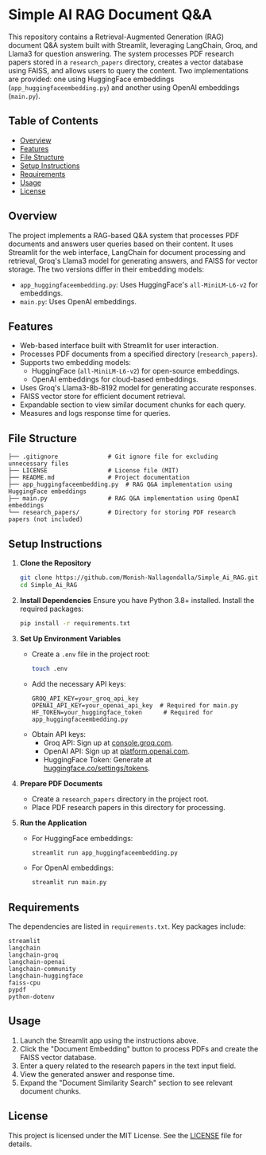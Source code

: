 # Simple AI RAG Document Q&A

This repository contains a Retrieval-Augmented Generation (RAG) document Q&A system built with Streamlit, leveraging LangChain, Groq, and Llama3 for question answering. The system processes PDF research papers stored in a `research_papers` directory, creates a vector database using FAISS, and allows users to query the content. Two implementations are provided: one using HuggingFace embeddings (`app_huggingfaceembedding.py`) and another using OpenAI embeddings (`main.py`).

## Table of Contents
- [Overview](#overview)
- [Features](#features)
- [File Structure](#file-structure)
- [Setup Instructions](#setup-instructions)
- [Requirements](#requirements)
- [Usage](#usage)
- [License](#license)

## Overview
The project implements a RAG-based Q&A system that processes PDF documents and answers user queries based on their content. It uses Streamlit for the web interface, LangChain for document processing and retrieval, Groq's Llama3 model for generating answers, and FAISS for vector storage. The two versions differ in their embedding models:
- `app_huggingfaceembedding.py`: Uses HuggingFace's `all-MiniLM-L6-v2` for embeddings.
- `main.py`: Uses OpenAI embeddings.

## Features
- Web-based interface built with Streamlit for user interaction.
- Processes PDF documents from a specified directory (`research_papers`).
- Supports two embedding models:
  - HuggingFace (`all-MiniLM-L6-v2`) for open-source embeddings.
  - OpenAI embeddings for cloud-based embeddings.
- Uses Groq's Llama3-8b-8192 model for generating accurate responses.
- FAISS vector store for efficient document retrieval.
- Expandable section to view similar document chunks for each query.
- Measures and logs response time for queries.

## File Structure
```
├── .gitignore              # Git ignore file for excluding unnecessary files
├── LICENSE                 # License file (MIT)
├── README.md               # Project documentation
├── app_huggingfaceembedding.py  # RAG Q&A implementation using HuggingFace embeddings
├── main.py                 # RAG Q&A implementation using OpenAI embeddings
└── research_papers/        # Directory for storing PDF research papers (not included)
```

## Setup Instructions
1. **Clone the Repository**
   ```bash
   git clone https://github.com/Monish-Nallagondalla/Simple_Ai_RAG.git
   cd Simple_Ai_RAG
   ```

2. **Install Dependencies**
   Ensure you have Python 3.8+ installed. Install the required packages:
   ```bash
   pip install -r requirements.txt
   ```

3. **Set Up Environment Variables**
   - Create a `.env` file in the project root:
     ```bash
     touch .env
     ```
   - Add the necessary API keys:
     ```plaintext
     GROQ_API_KEY=your_groq_api_key
     OPENAI_API_KEY=your_openai_api_key  # Required for main.py
     HF_TOKEN=your_huggingface_token      # Required for app_huggingfaceembedding.py
     ```
   - Obtain API keys:
     - Groq API: Sign up at [console.groq.com](https://console.groq.com).
     - OpenAI API: Sign up at [platform.openai.com](https://platform.openai.com).
     - HuggingFace Token: Generate at [huggingface.co/settings/tokens](https://huggingface.co/settings/tokens).

4. **Prepare PDF Documents**
   - Create a `research_papers` directory in the project root.
   - Place PDF research papers in this directory for processing.

5. **Run the Application**
   - For HuggingFace embeddings:
     ```bash
     streamlit run app_huggingfaceembedding.py
     ```
   - For OpenAI embeddings:
     ```bash
     streamlit run main.py
     ```

## Requirements
The dependencies are listed in `requirements.txt`. Key packages include:
```
streamlit
langchain
langchain-groq
langchain-openai
langchain-community
langchain-huggingface
faiss-cpu
pypdf
python-dotenv
```

## Usage
1. Launch the Streamlit app using the instructions above.
2. Click the "Document Embedding" button to process PDFs and create the FAISS vector database.
3. Enter a query related to the research papers in the text input field.
4. View the generated answer and response time.
5. Expand the "Document Similarity Search" section to see relevant document chunks.

## License
This project is licensed under the MIT License. See the [LICENSE](LICENSE) file for details.
